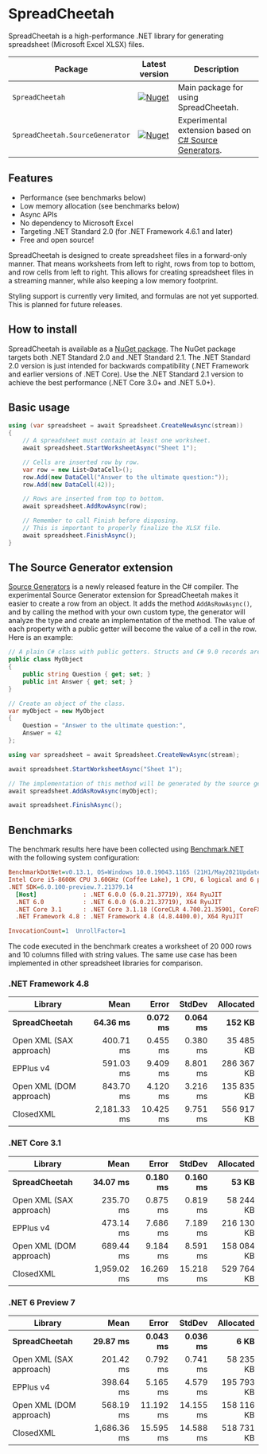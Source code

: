 # SpreadCheetah

SpreadCheetah is a high-performance .NET library for generating spreadsheet (Microsoft Excel XLSX) files.

| Package | Latest version | Description |
| ------- | -------------- | ----------- |
| `SpreadCheetah` | [![Nuget](https://img.shields.io/nuget/v/SpreadCheetah)](https://www.nuget.org/packages/SpreadCheetah) | Main package for using SpreadCheetah.
| `SpreadCheetah.SourceGenerator` | [![Nuget](https://img.shields.io/nuget/v/SpreadCheetah.SourceGenerator)](https://www.nuget.org/packages/SpreadCheetah.SourceGenerator) | Experimental extension based on [C# Source Generators](https://devblogs.microsoft.com/dotnet/introducing-c-source-generators).


## Features
- Performance (see benchmarks below)
- Low memory allocation (see benchmarks below)
- Async APIs
- No dependency to Microsoft Excel
- Targeting .NET Standard 2.0 (for .NET Framework 4.6.1 and later)
- Free and open source!

SpreadCheetah is designed to create spreadsheet files in a forward-only manner.
That means worksheets from left to right, rows from top to bottom, and row cells from left to right.
This allows for creating spreadsheet files in a streaming manner, while also keeping a low memory footprint.

Styling support is currently very limited, and formulas are not yet supported. This is planned for future releases.

## How to install
SpreadCheetah is available as a [NuGet package](https://www.nuget.org/packages/SpreadCheetah). The NuGet package targets both .NET Standard 2.0 and .NET Standard 2.1.
The .NET Standard 2.0 version is just intended for backwards compatibility (.NET Framework and earlier versions of .NET Core). Use the .NET Standard 2.1 version to achieve the best performance (.NET Core 3.0+ and .NET 5.0+).


## Basic usage
```cs
using (var spreadsheet = await Spreadsheet.CreateNewAsync(stream))
{
    // A spreadsheet must contain at least one worksheet.
    await spreadsheet.StartWorksheetAsync("Sheet 1");

    // Cells are inserted row by row.
    var row = new List<DataCell>();
    row.Add(new DataCell("Answer to the ultimate question:"));
    row.Add(new DataCell(42));

    // Rows are inserted from top to bottom.
    await spreadsheet.AddRowAsync(row);

    // Remember to call Finish before disposing.
    // This is important to properly finalize the XLSX file.
    await spreadsheet.FinishAsync();
}
```

## The Source Generator extension
[Source Generators](https://devblogs.microsoft.com/dotnet/introducing-c-source-generators) is a newly released feature in the C# compiler. The experimental Source Generator extension for SpreadCheetah makes it easier to create a row from an object. It adds the method `AddAsRowAsync()`, and by calling the method with your own custom type, the generator will analyze the type and create an implementation of the method. The value of each property with a public getter will become the value of a cell in the row. Here is an example:
```cs
// A plain C# class with public getters. Structs and C# 9.0 records are also supported.
public class MyObject
{
    public string Question { get; set; }
    public int Answer { get; set; }
}
```

```cs
// Create an object of the class.
var myObject = new MyObject
{
    Question = "Answer to the ultimate question:",
    Answer = 42
};

using var spreadsheet = await Spreadsheet.CreateNewAsync(stream);

await spreadsheet.StartWorksheetAsync("Sheet 1");

// The implementation of this method will be generated by the source generator.
await spreadsheet.AddAsRowAsync(myObject);

await spreadsheet.FinishAsync();
```

## Benchmarks
The benchmark results here have been collected using [Benchmark.NET](https://github.com/dotnet/benchmarkdotnet) with the following system configuration:

``` ini
BenchmarkDotNet=v0.13.1, OS=Windows 10.0.19043.1165 (21H1/May2021Update)
Intel Core i5-8600K CPU 3.60GHz (Coffee Lake), 1 CPU, 6 logical and 6 physical cores
.NET SDK=6.0.100-preview.7.21379.14
  [Host]             : .NET 6.0.0 (6.0.21.37719), X64 RyuJIT
  .NET 6.0           : .NET 6.0.0 (6.0.21.37719), X64 RyuJIT
  .NET Core 3.1      : .NET Core 3.1.18 (CoreCLR 4.700.21.35901, CoreFX 4.700.21.36305), X64 RyuJIT
  .NET Framework 4.8 : .NET Framework 4.8 (4.8.4400.0), X64 RyuJIT

InvocationCount=1  UnrollFactor=1  
```

The code executed in the benchmark creates a worksheet of 20 000 rows and 10 columns filled with string values. The same use case has been implemented in other spreadsheet libraries for comparison.


### .NET Framework 4.8

|                    Library |         Mean |        Error |       StdDev |  Allocated |
|----------------------------|-------------:|-------------:|-------------:|-----------:|
|          **SpreadCheetah** | **64.36 ms** | **0.072 ms** | **0.064 ms** | **152 KB** |
|    Open XML (SAX approach) |    400.71 ms |     0.455 ms |     0.380 ms |  35 485 KB |
|                  EPPlus v4 |    591.03 ms |     9.409 ms |     8.801 ms | 286 367 KB |
|    Open XML (DOM approach) |    843.70 ms |     4.120 ms |     3.216 ms | 135 835 KB |
|                  ClosedXML |  2,181.33 ms |    10.425 ms |     9.751 ms | 556 917 KB |


### .NET Core 3.1

|                    Library |         Mean |        Error |       StdDev |  Allocated |
|----------------------------|-------------:|-------------:|-------------:|-----------:|
|          **SpreadCheetah** | **34.07 ms** | **0.180 ms** | **0.160 ms** |  **53 KB** |
|    Open XML (SAX approach) |    235.70 ms |     0.875 ms |     0.819 ms |  58 244 KB |
|                  EPPlus v4 |    473.14 ms |     7.686 ms |     7.189 ms | 216 130 KB |
|    Open XML (DOM approach) |    689.44 ms |     9.184 ms |     8.591 ms | 158 084 KB |
|                  ClosedXML |  1,959.02 ms |    16.269 ms |    15.218 ms | 529 764 KB |


### .NET 6 Preview 7

|                    Library |         Mean |        Error |       StdDev |  Allocated |
|----------------------------|-------------:|-------------:|-------------:|-----------:|
|          **SpreadCheetah** | **29.87 ms** | **0.043 ms** | **0.036 ms** |   **6 KB** |
|    Open XML (SAX approach) |    201.42 ms |     0.792 ms |     0.741 ms |  58 235 KB |
|                  EPPlus v4 |    398.64 ms |     5.165 ms |     4.579 ms | 195 793 KB |
|    Open XML (DOM approach) |    568.19 ms |    11.192 ms |    14.155 ms | 158 116 KB |
|                  ClosedXML |  1,686.36 ms |    15.595 ms |    14.588 ms | 518 731 KB |